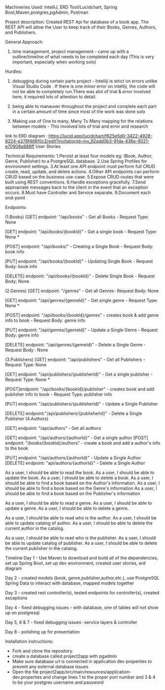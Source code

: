 Machineries Used: IntelliJ, ERD Tool/Lucidchart, Spring Boot,Maven,postgres,pgAdmin, Postman

Project description: Created REST Api for database of a book app. The REST API will allow the User to keep track of their Books, Genres, Authors, and Publishers.

General Approach:
1. time management, project management - came up with a outline/timeline of what needs to be completed each day
   (This is very important, especially when working solo)


Hurdles:
1. debugging during certain parts project - Intelliji is strict on errors unlike Visual Studio Code . If there is one minor error on intelliji, the code will not be able to completely run.There was alot of trial & error involved here, it required lots of attention to detail.

2. being able to manauver throughout the project and complete each part in a certain amount of time
since most of the work was done solo

3. Making use of One to many, Many To Many mapping for the relations between models - This involved lots of trial and error and research


link to ERD diagram : https://lucid.app/lucidchart/f625e5d0-3422-4928-8224-e278f466f0c2/edit?invitationId=inv_92add0b3-91da-436e-9021-e70908a888ff
User Stories

Technical Requirements:
1.Persist at least four models eg: (Book, Author, Genre, Publisher) to a PostgreSQL database.
2.Use Spring Profiles for environment settings.
3.At least one API endpoint must perform full CRUD create, read, update, and delete actions.
4.Other API endpoints can perform CRUD based on the business use-case.
5.Expose CRUD routes that were built using REST conventions.
6.Handle exceptions gracefully.
7.Send appropriate messages back to the client in the event that an exception occurs.
8.Must have Controller and Service separate.
9.Document each end-point


Endpoints:

(1.Books) [GET] endpoint: "/api/books" - Get all Books - Request Type: None

[GET] endpoint: "/api/books/{bookId}" - Get a single book - Request Type: None *

[POST] endpoint: "/api/books/" - Creating a Single Book - Request Body: book info

[PUT] endpoint: "/api/books/{bookId}" - Updating Single Book - Request Body: book info

[DELETE] endpoint: "/api/books/{bookId}" - Delete Single Book - Request Body; None

(2.Genres) [GET] endpoint: "/genres" - Get all Genres- Request Body: None

[GET] endpoint: "/api/genres/{genreId}" - Get single genre - Request Type: None *

[POST] endpoint: "/api/books/{bookId}/genres" - creates book & add genre info to book - Request Body: genre info

[PUT] endpoint: "/api/genres/{genreId}" - Update a Single Genre - Request Body: genre info

[DELETE] endpoint: "/api/genres/{genreId}" - Delete a Single Genre - Request Body : None

(3.Publishers) [GET] endpoint: "/api/publishers" - Get all Publishers - Request Type: None

[GET] endpoint: "/api/publishers/{publisherId}" - Get a single publisher - Request Type: None *

[POST]endpoint: "/api/books/{bookId}/publisher" - creates book and add publisher info to book   - Request Type: publisher info

[PUT] endpoint: "/api/publishers/{publisherId}" - Update a Single Publisher

[DELETE] endpoint:"/api/publishers/{publisherId}" - Delete a Single Publisher
(4.Authors)

[GET] endpoint: "/api/authors" - Get all authors

[GET] endpoint: "/api/authors/{authorId}" - Get a single author
[POST] endpoint: "/books/{bookId}/authors" - create a book and add a author's info to the book

[PUT] endpoint: "/api/authors/{authorId}" - Update a Single Author
[DELETE] endpoint: "api/authors/{authorId}" - Delete a Single Author



As a user, I should be able to read the book.
As a user, I should be able to update the book.
As a user, I should be able to delete a book.
As a user, I should be able to find a book based on the Author's information.
As a user, I should be able to find a book based on the Genre's  information
As a user, I should be able to find a book based on the Publisher's  information


As a user, I should be able to read a genre.
As a user, I should be able to update a genre.
As a user, I should be able to delete a genre.



As a user, I should be able to read who is the author.
As a user, I should be able to update catalog of author.
As a user, I should be able to delete the current author in the catalog.


As a user, I should be able to read who is the publisher.
As a user, I should be able to update catalog of publisher.
As a user, I should be able to delete the current publisher in the catalog.


Timeline
Day 1 - Use Maven to download and build all of the dependencies, set up Spring Boot, set up dev environment, created user stories, erd diagram


Day 2 - created models (book, genre,publisher,author,etc.), use PostgreSQL  Spring Data to interact with database, mapped models together



Day 3 - created rest controller(s), tested endpoints for controller(s), created exceptions



Day 4 - fixed debugging issues - with database, one of tables will not show up on postgresql




Day 5, 6 & 7 - fixed debugging issues -service layers & controller




Day 8 - polishing up for presentation



Installation instructions:
- Fork and clone the repository. 
- create a database called project2app with pgadmin
- Make sure database url is connected in application dev properties to prevent any external database issues
- Open the file project2app/src/main/resources/application-dev.properties and change lines 1 to the proper port number and 3 & 4 to be your postgres username and password